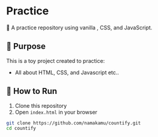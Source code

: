 # Practice

🎯 A practice repository using vanilla <i class="fa fa-html5" style="font-size:2em; color:orangered;"></i>, CSS, and JavaScript.

## 🧠 Purpose
This is a toy project created to practice:
- All about HTML, CSS, and Javascript etc..

## 🚀 How to Run
1. Clone this repository
2. Open `index.html` in your browser

```bash
git clone https://github.com/namakamu/countify.git
cd countify

